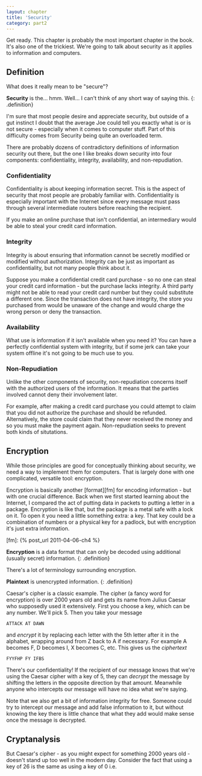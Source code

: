 ```yaml
---
layout: chapter
title: 'Security'
category: part2
---
```


Get ready. This chapter is probably the most important chapter in the book. It's
also one of the trickiest. We're going to talk about security as it applies to
information and computers.

## Definition ##

What does it really mean to be "secure"?

**Security** is the... hmm. Well... I can't think of any short way of saying
this.
{: .definition}

I'm sure that most people desire and appreciate security, but outside of a gut
instinct I doubt that the average Joe could tell you exactly what is or is not
secure - especially when it comes to computer stuff. Part of this difficulty
comes from Security being quite an overloaded term.

There are probably dozens of contradictory definitions of information security
out there, but the one I like breaks down security into four components:
confidentiality, integrity, availability, and non-repudiation.

### Confidentiality ###

Confidentiality is about keeping information secret. This is the aspect of
security that most people are probably familiar with. Confidentiality is
especially important with the Internet since every message must pass through
several intermediate routers before reaching the recipient.

If you make an online purchase that isn't confidential, an intermediary would be
able to steal your credit card information.

### Integrity ###

Integrity is about ensuring that information cannot be secretly modified or
modified without authorization. Integrity can be just as important as
confidentiality, but not many people think about it.

Suppose you make a confidential credit card purchase - so no one can steal your
credit card information - but the purchase lacks integrity. A third party might
not be able to read your credit card number but they could substitute a
different one. Since the transaction does not have integrity, the store you
purchased from would be unaware of the change and would charge the wrong
person or deny the transaction.

### Availability ###

What use is information if it isn't available when you need it? You can have a
perfectly confidential system with integrity, but if some jerk can take your
system offline it's not going to be much use to you.

### Non-Repudiation ###

Unlike the other components of security, non-repudiation concerns itself with
the authorized users of the information. It means that the parties involved
cannot deny their involvement later.

For example, after making a credit card purchase you could attempt to claim that
you did not authorize the purchase and should be refunded. Alternatively, the
store could claim that they never received the money and so you must make the
payment again. Non-repudiation seeks to prevent both kinds of situtations.

## Encryption ##

While those principles are good for conceptually thinking about security, we
need a way to implement them for computers. That is largely done with one
complicated, versatile tool: encryption.

Encryption is basically another [format][fm] for encoding information - but with
one crucial difference. Back when we first started learning about the Internet,
I compared the act of putting data in packets to putting a letter in a package.
Encryption is like that, but the package is a metal safe with a lock on it. To
open it you need a little something extra: a key. That key could be a
combination of numbers or a physical key for a padlock, but with encryption it's
just extra information.

[fm]: {% post_url 2011-04-06-ch4 %}

**Encryption** is a data format that can only be decoded using additional
(usually secret) information.
{: .definition}

There's a lot of terminology surrounding encryption.

**Plaintext** is unencrypted information.
{: .definition}

Caesar's cipher is a classic example. The cipher (a fancy word for encryption)
is over 2000 years old and gets its name from Julius Caesar who supposedly used
it extensively. First you choose a key, which can be any number. We'll pick 5.
Then you take your message

    ATTACK AT DAWN

and _encrypt_ it by replacing each letter with the 5th letter after it in the
alphabet, wrapping around from Z back to A if necessary. For example A becomes
F, D becomes I, X becomes C, etc. This gives us the _ciphertext_

    FYYFHP FY IFBS

There's our confidentiality! If the recipient of our message knows that we're
using the Caesar cipher with a key of 5, they can _decrypt_ the message by
shifting the letters in the opposite direction by that amount. Meanwhile anyone
who intercepts our message will have no idea what we're saying.

Note that we also get a bit of information integrity for free. Someone could try
to intercept our message and add false information to it, but without knowing
the key there is little chance that what they add would make sense once the
message is decrypted.

## Cryptanalysis ##

But Caesar's cipher - as you might expect for something 2000 years old - doesn't
stand up too well in the modern day. Consider the fact that using a key of 26 is
the same as using a key of 0 i.e. 
